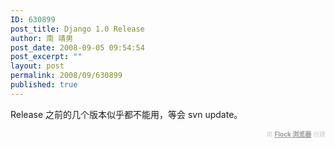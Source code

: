 ```yaml
---
ID: 630899
post_title: Django 1.0 Release
author: 南 靖男
post_date: 2008-09-05 09:54:54
post_excerpt: ""
layout: post
permalink: 2008/09/630899
published: true
---
```

Release 之前的几个版本似乎都不能用，等会 svn update。
   <div class="flockcredit" style="text-align: right; color: #CCC; font-size: x-small;">用 <a href="http://www.flock.com/blogged-with-flock" style="color: #999; font-weight: bold;" target="_new" title="Flock Browser">Flock 浏览器</a> 创建</div>